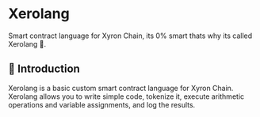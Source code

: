 # Xerolang
Smart contract language for Xyron Chain, its 0% smart thats why its called Xerolang 🙌.

## 🚀 Introduction
Xerolang is a basic custom smart contract language for Xyron Chain. Xerolang allows you to write simple code, tokenize it, execute arithmetic operations and variable assignments, and log the results.
